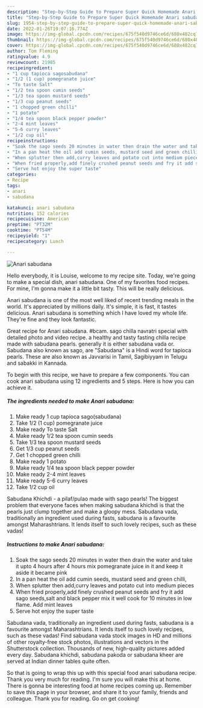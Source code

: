 ```yaml
---
description: "Step-by-Step Guide to Prepare Super Quick Homemade Anari sabudana"
title: "Step-by-Step Guide to Prepare Super Quick Homemade Anari sabudana"
slug: 1954-step-by-step-guide-to-prepare-super-quick-homemade-anari-sabudana
date: 2022-01-26T19:07:16.774Z
image: https://img-global.cpcdn.com/recipes/675f540d9746ce6d/680x482cq70/anari-sabudana-recipe-main-photo.jpg
thumbnail: https://img-global.cpcdn.com/recipes/675f540d9746ce6d/680x482cq70/anari-sabudana-recipe-main-photo.jpg
cover: https://img-global.cpcdn.com/recipes/675f540d9746ce6d/680x482cq70/anari-sabudana-recipe-main-photo.jpg
author: Tom Fleming
ratingvalue: 4.9
reviewcount: 21985
recipeingredient:
- "1 cup tapioca sagosabudana"
- "1/2 (1 cup) pomegranate juice"
- "To taste Salt"
- "1/2 tea spoon cumin seeds"
- "1/3 tea spoon mustard seeds"
- "1/3 cup peanut seeds"
- "1 chopped green chilli"
- "1 potato"
- "1/4 tea spoon black pepper powder"
- "2-4 mint leaves"
- "5-6 curry leaves"
- "1/2 cup oil"
recipeinstructions:
- "Soak the sago seeds 20 minutes in water then drain the water and take it upto 4 hours after 4 hours mix pomegranate juice in it and keep it aside it became pink"
- "In a pan heat the oil add cumin seeds, mustard seed and green chilli,"
- "When splutter then add,curry leaves and potato cut into medium pieces"
- "When fried properly,add finely crushed peanut seeds and fry it add sago seeds,salt and black pepper mix it well cook for 10 minutes in low flame. Add mint leaves"
- "Serve hot enjoy the super taste"
categories:
- Recipe
tags:
- anari
- sabudana

katakunci: anari sabudana 
nutrition: 152 calories
recipecuisine: American
preptime: "PT32M"
cooktime: "PT54M"
recipeyield: "1"
recipecategory: Lunch

---
```



![Anari sabudana](https://img-global.cpcdn.com/recipes/675f540d9746ce6d/680x482cq70/anari-sabudana-recipe-main-photo.jpg)

Hello everybody, it is Louise, welcome to my recipe site. Today, we're going to make a special dish, anari sabudana. One of my favorites food recipes. For mine, I'm gonna make it a little bit tasty. This will be really delicious.

Anari sabudana is one of the most well liked of recent trending meals in the world. It's appreciated by millions daily. It's simple, it is fast, it tastes delicious. Anari sabudana is something which I have loved my whole life. They're fine and they look fantastic.

Great recipe for Anari sabudana. #bcam. sago chilla navratri special with detailed photo and video recipe. a healthy and tasty fasting chilla recipe made with sabudana pearls. generally it is either sabudana vada or. Sabudana also known as sago, are &#34;Sabudana&#34; is a Hindi word for tapioca pearls. These are also known as Javvarisi in Tamil, Sagibiyyam in Telugu and sabakki in Kannada.


To begin with this recipe, we have to prepare a few components. You can cook anari sabudana using 12 ingredients and 5 steps. Here is how you can achieve it.

<!--inarticleads1-->

##### The ingredients needed to make Anari sabudana:

1. Make ready 1 cup tapioca sago(sabudana)
1. Take 1/2 (1 cup) pomegranate juice
1. Make ready To taste Salt
1. Make ready 1/2 tea spoon cumin seeds
1. Take 1/3 tea spoon mustard seeds
1. Get 1/3 cup peanut seeds
1. Get 1 chopped green chilli
1. Make ready 1 potato
1. Make ready 1/4 tea spoon black pepper powder
1. Make ready 2-4 mint leaves
1. Make ready 5-6 curry leaves
1. Take 1/2 cup oil


Sabudana Khichdi - a pilaf/pulao made with sago pearls! The biggest problem that everyone faces when making sabudana khichdi is that the pearls just clump together and make a gloopy mess. Sabudana vada, traditionally an ingredient used during fasts, sabudana is a favourite amongst Maharashtrians. It lends itself to such lovely recipes, such as these vadas! 

<!--inarticleads2-->

##### Instructions to make Anari sabudana:

1. Soak the sago seeds 20 minutes in water then drain the water and take it upto 4 hours after 4 hours mix pomegranate juice in it and keep it aside it became pink
1. In a pan heat the oil add cumin seeds, mustard seed and green chilli,
1. When splutter then add,curry leaves and potato cut into medium pieces
1. When fried properly,add finely crushed peanut seeds and fry it add sago seeds,salt and black pepper mix it well cook for 10 minutes in low flame. Add mint leaves
1. Serve hot enjoy the super taste


Sabudana vada, traditionally an ingredient used during fasts, sabudana is a favourite amongst Maharashtrians. It lends itself to such lovely recipes, such as these vadas! Find sabudana vada stock images in HD and millions of other royalty-free stock photos, illustrations and vectors in the Shutterstock collection. Thousands of new, high-quality pictures added every day. Sabudana khichdi, sabudana pakoda or sabudana kheer are served at Indian dinner tables quite often. 

So that is going to wrap this up with this special food anari sabudana recipe. Thank you very much for reading. I'm sure you will make this at home. There is gonna be interesting food at home recipes coming up. Remember to save this page in your browser, and share it to your family, friends and colleague. Thank you for reading. Go on get cooking!
